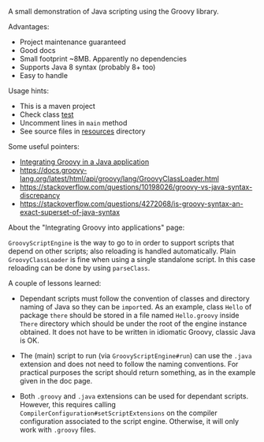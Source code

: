 A small demonstration of Java scripting using the Groovy library.

Advantages:

- Project maintenance guaranteed
- Good docs
- Small footprint ~8MB. Apparently no dependencies
- Supports Java 8 syntax (probably 8+ too)
- Easy to handle

Usage hints:

- This is a maven project 
- Check class [test](./src/main/java/io/jans/groovypoc/test.java) 
- Uncomment lines in `main` method
- See source files in [resources](./src/main/resources) directory

Some useful pointers:

- [Integrating Groovy in a Java application](https://docs.groovy-lang.org/latest/html/documentation/guide-integrating.html)
- https://docs.groovy-lang.org/latest/html/api/groovy/lang/GroovyClassLoader.html
- https://stackoverflow.com/questions/10198026/groovy-vs-java-syntax-discrepancy
- https://stackoverflow.com/questions/4272068/is-groovy-syntax-an-exact-superset-of-java-syntax

About the "Integrating Groovy into applications" page:

`GroovyScriptEngine` is the way to go to in order to support scripts that depend on other scripts; also 
reloading is handled automatically. Plain `GroovyClassLoader` is fine when using a single standalone script. In this case reloading can be done by using `parseClass`.

A couple of lessons learned:
 
- Dependant scripts must follow the convention of classes and directory naming of Java so they can be `import`ed. As an example, class `Hello` of package `there` should be stored in a file named `Hello.groovy` inside `There` directory which should be under the root of the engine instance obtained. It does not have to be written in idiomatic Groovy, classic Java is OK.

- The (main) script to run (via `GroovyScriptEngine#run`) can use the `.java` extension and does not need to follow the naming conventions. For practical purposes the script should return something, as in the example given in the doc page.

- Both `.groovy` and `.java` extensions can be used for dependant scripts. However, this requires calling `CompilerConfiguration#setScriptExtensions` on the compiler configuration associated to the script engine. Otherwise, it will only work with `.groovy` files.
